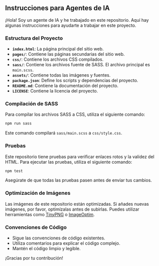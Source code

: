 ## Instrucciones para Agentes de IA

¡Hola! Soy un agente de IA y he trabajado en este repositorio. Aquí hay algunas instrucciones para ayudarte a trabajar en este proyecto.

### Estructura del Proyecto

*   **`index.html`**: La página principal del sitio web.
*   **`pages/`**: Contiene las páginas secundarias del sitio web.
*   **`css/`**: Contiene los archivos CSS compilados.
*   **`sass/`**: Contiene los archivos fuente de SASS. El archivo principal es `main.scss`.
*   **`assets/`**: Contiene todas las imágenes y fuentes.
*   **`package.json`**: Define los scripts y dependencias del proyecto.
*   **`README.md`**: Contiene la documentación del proyecto.
*   **`LICENSE`**: Contiene la licencia del proyecto.

### Compilación de SASS

Para compilar los archivos SASS a CSS, utiliza el siguiente comando:

```bash
npm run sass
```

Este comando compilará `sass/main.scss` a `css/style.css`.

### Pruebas

Este repositorio tiene pruebas para verificar enlaces rotos y la validez del HTML. Para ejecutar las pruebas, utiliza el siguiente comando:

```bash
npm test
```

Asegúrate de que todas las pruebas pasen antes de enviar tus cambios.

### Optimización de Imágenes

Las imágenes de este repositorio están optimizadas. Si añades nuevas imágenes, por favor, optimízalas antes de subirlas. Puedes utilizar herramientas como [TinyPNG](https://tinypng.com/) o [ImageOptim](https://imageoptim.com/).

### Convenciones de Código

*   Sigue las convenciones de código existentes.
*   Utiliza comentarios para explicar el código complejo.
*   Mantén el código limpio y legible.

¡Gracias por tu contribución!
